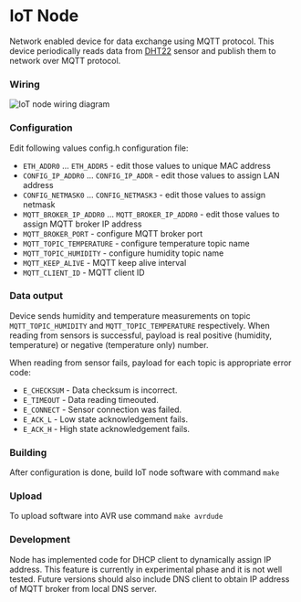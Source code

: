 # IoT Node

Network enabled device for data exchange using MQTT protocol. This device periodically
reads data from [DHT22](http://www.aosong.com/en/products/details.asp?id=117) sensor
and publish them to network over MQTT protocol.

### Wiring

![IoT node wiring diagram](https://raw.githubusercontent.com/buben19/iot-node/master/pcb/mqtt-node.png "IoT node wiring diagram")

### Configuration

Edit following values config.h configuration file:

- `ETH_ADDR0` ... `ETH_ADDR5` - edit those values to unique MAC address
- `CONFIG_IP_ADDR0` ... `CONFIG_IP_ADDR` - edit those values to assign LAN address
- `CONFIG_NETMASK0` ... `CONFIG_NETMASK3` - edit those values to assign netmask
- `MQTT_BROKER_IP_ADDR0` ... `MQTT_BROKER_IP_ADDR0` - edit those values to assign MQTT broker IP address
- `MQTT_BROKER_PORT` - configure MQTT broker port
- `MQTT_TOPIC_TEMPERATURE` - configure temperature topic name
- `MQTT_TOPIC_HUMIDITY` - configure humidity topic name
- `MQTT_KEEP_ALIVE` - MQTT keep alive interval
- `MQTT_CLIENT_ID` - MQTT client ID

### Data output

Device sends humidity and temperature measurements on topic `MQTT_TOPIC_HUMIDITY` and
`MQTT_TOPIC_TEMPERATURE` respectively. When reading from sensors is successful,
payload is real positive (humidity, temperature) or negative (temperature only) number.

When reading from sensor fails, payload for each topic is appropriate error code:

- `E_CHECKSUM` - Data checksum is incorrect.
- `E_TIMEOUT` - Data reading timeouted.
- `E_CONNECT` - Sensor connection was failed.
- `E_ACK_L` - Low state acknowledgement fails.
- `E_ACK_H` - High state acknowledgement fails.

### Building

After configuration is done, build IoT node software with command `make`

### Upload

To upload software into AVR use command `make avrdude`

### Development

Node has implemented code for DHCP client to dynamically assign IP address. This
feature is currently in experimental phase and it is not well tested. Future
versions should also include DNS client to obtain IP address of MQTT broker from
local DNS server.

